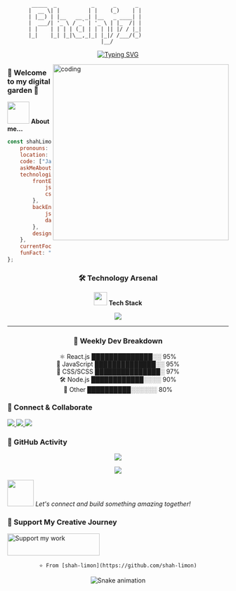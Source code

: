 <div align="center">
  
```ascii
  _____  _           _      _      _                       
 |  __ \| |         | |    (_)    | |                      
 | |__) | |__   __ _| |__   _ ____| |                      
 |  ___/| '_ \ / _` | '_ \ | |_  /| |                      
 | |    | | | | (_| | | | || |/ / |_|                      
 |_|    |_| |_|\__,_|_| |_|/ /___/(_)                      
                         |__/                                
```

[![Typing SVG](https://readme-typing-svg.herokuapp.com?font=Fira+Code&pause=1000&color=F7D768&width=435&lines=Frontend+Developer+from+Bangladesh;Building+awesome+web+experiences;Creating+pixel-perfect+interfaces)](https://git.io/typing-svg)

</div>

<img align="right" alt="coding" width="400" src="https://user-images.githubusercontent.com/55389276/140866485-8fb1c876-9a8f-4d6a-98dc-08c4981eaf70.gif">

### 🌟 Welcome to my digital garden 🌱

<img src="https://media.giphy.com/media/VgCDAzcKvsR6OM0uWg/giphy.gif" width="50"> **About me...**

```javascript
const shahLimon = {
    pronouns: "he" | "him",
    location: "🇧🇩 Bangladesh",
    code: ["JavaScript", "HTML", "CSS", "Python", "PHP"],
    askMeAbout: ["web dev", "tech", "digital art"],
    technologies: {
        frontEnd: {
            js: ["React", "Next.js"],
            css: ["Tailwind", "Bootstrap", "SASS"]
        },
        backEnd: {
            js: ["Node", "Express", "NestJS"],
            databases: ["MongoDB", "MySQL"]
        },
        design: ["Figma", "Illustrator", "Photoshop"]
    },
    currentFocus: "Building awesome web experiences",
    funFact: "I debug with console.log and proud of it! 😅"
};
```

<div align="center">
  
### 🛠️ Technology Arsenal

<img src="https://media.giphy.com/media/iY8CRBdQXODJSCERIr/giphy.gif" width="30"> **Tech Stack**

<p align="center">
  <a href="https://skillicons.dev">
    <img src="https://skillicons.dev/icons?i=js,html,css,react,nextjs,nodejs,express,mongodb,tailwind,bootstrap,sass,firebase,git,figma,ps" />
  </a>
</p>

---

### 🌈 Weekly Dev Breakdown

⚛️ React.js      ██████████████░░   95%  
📜 JavaScript    ██████████████░░   95%  
🎨 CSS/SCSS      ███████████████░   97%  
🛠️ Node.js       ████████████░░░░   90%  
🌟 Other         ██████████░░░░░░   80% 
</div>

### 🤝 Connect & Collaborate

<p align="left">
<a href="https://twitter.com/limonshah1" target="_blank">
  <img src="https://img.shields.io/badge/Twitter-1DA1F2?style=for-the-badge&logo=twitter&logoColor=white" />
</a>
<a href="https://linkedin.com/in/shah-limon-1b81041b6" target="_blank">
  <img src="https://img.shields.io/badge/LinkedIn-0077B5?style=for-the-badge&logo=linkedin&logoColor=white" />
</a>
<a href="https://dev.to/shahlimon" target="_blank">
  <img src="https://img.shields.io/badge/dev.to-0A0A0A?style=for-the-badge&logo=devdot.to&logoColor=white" />
</a>
</p>

### 🎯 GitHub Activity

<p align="center">
  <img src="https://github-readme-streak-stats.herokuapp.com/?user=shah-limon&theme=tokyonight" />
</p>

<p align="center">
  <img src="https://github-profile-trophy.vercel.app/?username=shah-limon&theme=tokyonight&no-frame=true&row=1&&margin-w=30&no-bg=true" />
</p>

<img src="https://media.giphy.com/media/LnQjpWaON8nhr21vNW/giphy.gif" width="60"> <em>Let's connect and build something amazing together!</em>

### 🎨 Support My Creative Journey

<a href="https://www.buymeacoffee.com/template.gallery">
  <img src="https://cdn.buymeacoffee.com/buttons/v2/default-yellow.png" height="50" width="210" alt="Support my work" />
</a>

<div align="center">

```ascii
⭐️ From [shah-limon](https://github.com/shah-limon)
```

![Snake animation](https://github.com/shah-limon/shah-limon/blob/output/github-contribution-grid-snake.svg)

</div>
